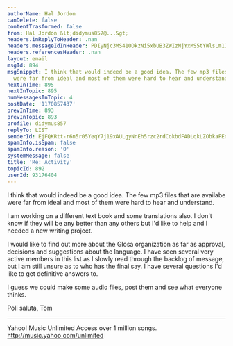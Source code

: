 ```yaml
---
authorName: Hal Jordon
canDelete: false
contentTrasformed: false
from: Hal Jordon &lt;didymus857@...&gt;
headers.inReplyToHeader: .nan
headers.messageIdInHeader: PDIyNjc3MS41ODkzNi5xbUB3ZWIzMjYxMS5tYWlsLm11ZC55YWhvby5jb20+
headers.referencesHeader: .nan
layout: email
msgId: 894
msgSnippet: I think that would indeed be a good idea. The few mp3 files that are availabe
  were far from ideal and most of them were hard to hear and understand. I am
nextInTime: 895
nextInTopic: 895
numMessagesInTopic: 4
postDate: '1170857437'
prevInTime: 893
prevInTopic: 893
profile: didymus857
replyTo: LIST
senderId: EjFQKRtt-r6n5r05YeqY7j19xAULgyNnEh5rzc2rdCokbdFADLqkLZObkaFEo6EiQpuG3MwQOqNXZRnMJWk5SMjFI5HZ-hSO
spamInfo.isSpam: false
spamInfo.reason: '0'
systemMessage: false
title: 'Re: Activity'
topicId: 892
userId: 93176404
---
```


I think that would indeed be a good idea. The few mp3 files
that are availabe were far from ideal and most of them were
hard to hear and understand.  

I am working on a different text book and some translations
also. I don't know if they will be any better than any
others but I'd like to help and I needed a new writing
project.

I would like to find out more about the Glosa organization
as far as approval, decisions and suggestions about the
language. I have seen several very active members in this
list as I slowly read through the backlog of message, but I
am still unsure as to who has the final say.  I have
several questions I'd like to get definitive answers to.

I guess we could make some audio files, post them and see
what everyone thinks.

Poli saluta,
Tom


 
____________________________________________________________________________________
Yahoo! Music Unlimited
Access over 1 million songs.
http://music.yahoo.com/unlimited

